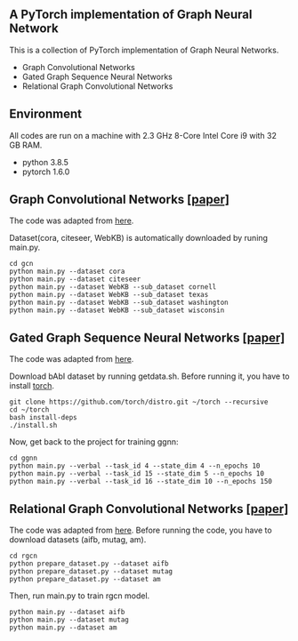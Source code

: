 ## A PyTorch implementation of Graph Neural Network
This is a collection of PyTorch implementation of Graph Neural Networks.
* Graph Convolutional Networks
* Gated Graph Sequence Neural Networks
* Relational Graph Convolutional Networks

## Environment
All codes are run on a machine with 2.3 GHz 8-Core Intel Core i9 with 32 GB RAM. 
* python 3.8.5
* pytorch 1.6.0

## Graph Convolutional Networks [[paper]](https://arxiv.org/abs/1609.02907)
The code was adapted from [here](https://github.com/tkipf/pygcn).

Dataset(cora, citeseer, WebKB) is automatically downloaded by runing main.py.
```
cd gcn
python main.py --dataset cora
python main.py --dataset citeseer
python main.py --dataset WebKB --sub_dataset cornell
python main.py --dataset WebKB --sub_dataset texas
python main.py --dataset WebKB --sub_dataset washington
python main.py --dataset WebKB --sub_dataset wisconsin
```

## Gated Graph Sequence Neural Networks [[paper]](https://arxiv.org/abs/1511.05493)
The code was adapted from [here](https://github.com/chingyaoc/ggnn.pytorch).

Download bAbI dataset by running getdata.sh. Before running it, you have to install [torch](http://torch.ch/docs/getting-started.html#_).
```
git clone https://github.com/torch/distro.git ~/torch --recursive
cd ~/torch
bash install-deps
./install.sh
```
Now, get back to the project for training ggnn:
```
cd ggnn
python main.py --verbal --task_id 4 --state_dim 4 --n_epochs 10
python main.py --verbal --task_id 15 --state_dim 5 --n_epochs 10
python main.py --verbal --task_id 16 --state_dim 10 --n_epochs 150
```
## Relational Graph Convolutional Networks [[paper]](https://arxiv.org/abs/1703.06103)
The code was adapted from [here](https://github.com/mjDelta/relation-gcn-pytorch).
Before running the code, you have to download datasets (aifb, mutag, am).
```
cd rgcn
python prepare_dataset.py --dataset aifb
python prepare_dataset.py --dataset mutag
python prepare_dataset.py --dataset am
```
Then, run main.py to train rgcn model.
```
python main.py --dataset aifb
python main.py --dataset mutag
python main.py --dataset am
```


